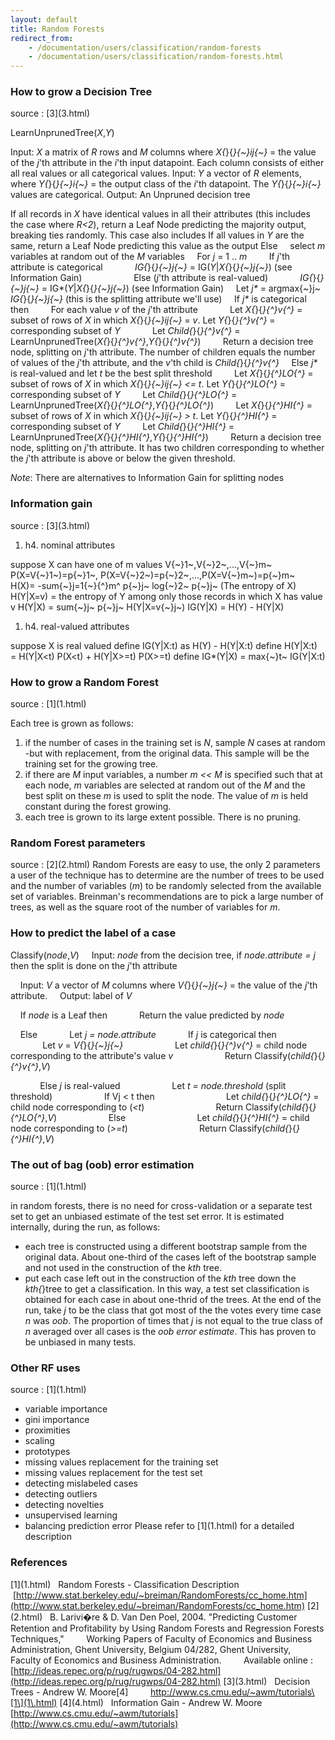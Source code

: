 ```yaml
---
layout: default
title: Random Forests
redirect_from:
    - /documentation/users/classification/random-forests
    - /documentation/users/classification/random-forests.html
---
```


<a name="RandomForests-HowtogrowaDecisionTree"></a>
### How to grow a Decision Tree

source : \[3\](3\.html)

LearnUnprunedTree(*X*,*Y*)

Input: *X* a matrix of *R* rows and *M* columns where *X{*}{*}{~}ij{~}* =
the value of the *j*'th attribute in the *i*'th input datapoint. Each
column consists of either all real values or all categorical values.
Input: *Y* a vector of *R* elements, where *Y{*}{*}{~}i{~}* = the output
class of the *i*'th datapoint. The *Y{*}{*}{~}i{~}* values are categorical.
Output: An Unpruned decision tree


If all records in *X* have identical values in all their attributes (this
includes the case where *R<2*), return a Leaf Node predicting the majority
output, breaking ties randomly. This case also includes
If all values in *Y* are the same, return a Leaf Node predicting this value
as the output
Else
&nbsp;&nbsp;&nbsp; select *m* variables at random out of the *M* variables
&nbsp;&nbsp;&nbsp; For *j* = 1 .. *m*
&nbsp;&nbsp;&nbsp;&nbsp;&nbsp;&nbsp;&nbsp; If *j*'th attribute is
categorical
*&nbsp; &nbsp;&nbsp;&nbsp;&nbsp;&nbsp;&nbsp;&nbsp;&nbsp;&nbsp;
IG{*}{*}{~}j{~}* = IG(*Y*\|*X{*}{*}{~}j{~}*) (see Information
Gain)&nbsp;&nbsp; &nbsp;&nbsp;&nbsp; &nbsp;&nbsp;&nbsp; &nbsp;
&nbsp;&nbsp;&nbsp;&nbsp;&nbsp;&nbsp;&nbsp; Else (*j*'th attribute is
real-valued)
*&nbsp;&nbsp;&nbsp;&nbsp;&nbsp;&nbsp;&nbsp;&nbsp;&nbsp;&nbsp;&nbsp;
IG{*}{*}{~}j{~}* = IG*(*Y*\|*X{*}{*}{~}j{~}*) (see Information Gain)
&nbsp;&nbsp;&nbsp; Let *j\** = argmax{~}j~ *IG{*}{*}{~}j{~}* (this is the
splitting attribute we'll use)
&nbsp;&nbsp;&nbsp; If *j\** is categorical then
&nbsp;&nbsp;&nbsp;&nbsp;&nbsp;&nbsp;&nbsp; For each value *v* of the *j*'th
attribute
&nbsp;&nbsp;&nbsp;&nbsp;&nbsp;&nbsp;&nbsp;&nbsp;&nbsp;&nbsp;&nbsp; Let
*X{*}{*}{^}v{^}* = subset of rows of *X* in which *X{*}{*}{~}ij{~}* = *v*.
Let *Y{*}{*}{^}v{^}* = corresponding subset of *Y*
&nbsp; &nbsp; &nbsp; &nbsp; &nbsp; &nbsp; Let *Child{*}{*}{^}v{^}* =
LearnUnprunedTree(*X{*}{*}{^}v{^}*,*Y{*}{*}{^}v{^}*)
&nbsp;&nbsp;&nbsp;&nbsp;&nbsp;&nbsp;&nbsp; Return a decision tree node,
splitting on *j*'th attribute. The number of children equals the number of
values of the *j*'th attribute, and the *v*'th child is
*Child{*}{*}{^}v{^}*
&nbsp;&nbsp;&nbsp; Else *j\** is real-valued and let *t* be the best split
threshold
&nbsp;&nbsp;&nbsp;&nbsp;&nbsp;&nbsp;&nbsp; Let *X{*}{*}{^}LO{^}* = subset
of rows of *X* in which *X{*}{*}{~}ij{~}* *<= t*. Let *Y{*}{*}{^}LO{^}* =
corresponding subset of *Y*
&nbsp; &nbsp; &nbsp; &nbsp; Let *Child{*}{*}{^}LO{^}* =
LearnUnprunedTree(*X{*}{*}{^}LO{^}*,*Y{*}{*}{^}LO{^}*)
&nbsp; &nbsp; &nbsp; &nbsp; Let *X{*}{*}{^}HI{^}* = subset of rows of *X*
in which *X{*}{*}{~}ij{~}* *> t*. Let *Y{*}{*}{^}HI{^}* = corresponding
subset of *Y*
&nbsp;&nbsp;&nbsp;&nbsp;&nbsp;&nbsp;&nbsp; Let *Child{*}{*}{^}HI{^}* =
LearnUnprunedTree(*X{*}{*}{^}HI{^}*,*Y{*}{*}{^}HI{^}*)
&nbsp; &nbsp; &nbsp; &nbsp; Return a decision tree node, splitting on
*j*'th attribute. It has two children corresponding to whether the *j*'th
attribute is above or below the given threshold.

*Note*: There are alternatives to Information Gain for splitting nodes
&nbsp;

<a name="RandomForests-Informationgain"></a>
### Information gain

source : \[3\](3\.html)
1. h4. nominal attributes

suppose X can have one of m values V{~}1~,V{~}2~,...,V{~}m~
P(X=V{~}1~)=p{~}1~, P(X=V{~}2~)=p{~}2~,...,P(X=V{~}m~)=p{~}m~
&nbsp;
H(X)= \-sum{~}j=1{~}{^}m^ p{~}j~ log{~}2~ p{~}j~ (The entropy of X)
H(Y\|X=v) = the entropy of Y among only those records in which X has value
v
H(Y\|X) = sum{~}j~ p{~}j~ H(Y\|X=v{~}j~)
IG(Y\|X) = H(Y) - H(Y\|X)
1. h4. real-valued attributes

suppose X is real valued
define IG(Y\|X:t) as H(Y) - H(Y\|X:t)
define H(Y\|X:t) = H(Y\|X<t) P(X<t) + H(Y\|X>=t) P(X>=t)
define IG*(Y\|X) = max{~}t~ IG(Y\|X:t)

<a name="RandomForests-HowtogrowaRandomForest"></a>
### How to grow a Random Forest

source : \[1\](1\.html)

Each tree is grown as follows:
1. if the number of cases in the training set is *N*, sample *N* cases at
random \-but with replacement, from the original data. This sample will be
the training set for the growing tree.
1. if there are *M* input variables, a number *m << M* is specified such
that at each node, *m* variables are selected at random out of the *M* and
the best split on these *m* is used to split the node. The value of *m* is
held constant during the forest growing.
1. each tree is grown to its large extent possible. There is no pruning.

<a name="RandomForests-RandomForestparameters"></a>
### Random Forest parameters

source : \[2\](2\.html)
Random Forests are easy to use, the only 2 parameters a user of the
technique has to determine are the number of trees to be used and the
number of variables (*m*) to be randomly selected from the available set of
variables.
Breinman's recommendations are to pick a large number of trees, as well as
the square root of the number of variables for *m*.
&nbsp;

<a name="RandomForests-Howtopredictthelabelofacase"></a>
### How to predict the label of a case

Classify(*node*,*V*)
&nbsp;&nbsp;&nbsp; Input: *node* from the decision tree, if *node.attribute
= j* then the split is done on the *j*'th attribute

&nbsp;&nbsp; &nbsp;Input: *V* a vector of *M* columns where
*V{*}{*}{~}j{~}* = the value of the *j*'th attribute.
&nbsp;&nbsp;&nbsp; Output: label of *V*

&nbsp;&nbsp;&nbsp; If *node* is a Leaf then
&nbsp;&nbsp; &nbsp; &nbsp; &nbsp; &nbsp;&nbsp; Return the value predicted
by *node*

&nbsp;&nbsp; &nbsp;Else
&nbsp;&nbsp; &nbsp;&nbsp;&nbsp;&nbsp;&nbsp;&nbsp;&nbsp;&nbsp; Let *j =
node.attribute*
&nbsp;&nbsp; &nbsp;&nbsp;&nbsp;&nbsp;&nbsp;&nbsp;&nbsp;&nbsp; If *j* is
categorical then
&nbsp;&nbsp; &nbsp;&nbsp;&nbsp;
&nbsp;&nbsp;&nbsp;&nbsp;&nbsp;&nbsp;&nbsp;&nbsp;&nbsp;&nbsp;&nbsp;&nbsp;
Let *v* = *V{*}{*}{~}j{~}*
&nbsp;&nbsp; &nbsp;&nbsp;&nbsp;
&nbsp;&nbsp;&nbsp;&nbsp;&nbsp;&nbsp;&nbsp;&nbsp;&nbsp;&nbsp;&nbsp;&nbsp;
Let *child{*}{*}{^}v{^}* = child node corresponding to the attribute's
value *v*
&nbsp; &nbsp; &nbsp; &nbsp;&nbsp; &nbsp; &nbsp;&nbsp;&nbsp;
&nbsp;&nbsp;&nbsp;&nbsp; Return Classify(*child{*}{*}{^}v{^}*,*V*)

&nbsp;&nbsp; &nbsp;&nbsp;&nbsp;&nbsp;&nbsp;&nbsp;&nbsp;&nbsp; Else *j* is
real-valued
&nbsp;&nbsp; &nbsp;&nbsp;&nbsp;
&nbsp;&nbsp;&nbsp;&nbsp;&nbsp;&nbsp;&nbsp;&nbsp;&nbsp;&nbsp;&nbsp;&nbsp;
Let *t = node.threshold* (split threshold)
&nbsp; &nbsp; &nbsp; &nbsp;&nbsp; &nbsp; &nbsp;&nbsp;&nbsp;
&nbsp;&nbsp;&nbsp;&nbsp; If Vj < t then
&nbsp;&nbsp; &nbsp;&nbsp;&nbsp; &nbsp; &nbsp; &nbsp; &nbsp; &nbsp; &nbsp;
&nbsp; &nbsp; &nbsp;&nbsp;&nbsp;&nbsp; Let *child{*}{*}{^}LO{^}* = child
node corresponding to (*<t*)
&nbsp; &nbsp; &nbsp; &nbsp; &nbsp; &nbsp;&nbsp; &nbsp; &nbsp;&nbsp;&nbsp;
&nbsp;&nbsp;&nbsp;&nbsp; &nbsp;&nbsp;&nbsp; Return
Classify(*child{*}{*}{^}LO{^}*,*V*)
&nbsp;&nbsp; &nbsp;&nbsp;&nbsp;
&nbsp;&nbsp;&nbsp;&nbsp;&nbsp;&nbsp;&nbsp;&nbsp;&nbsp;&nbsp;&nbsp;&nbsp;
Else
&nbsp; &nbsp; &nbsp; &nbsp; &nbsp; &nbsp;&nbsp; &nbsp; &nbsp;&nbsp;&nbsp;
&nbsp;&nbsp;&nbsp; &nbsp;&nbsp;&nbsp;&nbsp; Let *child{*}{*}{^}HI{^}* =
child node corresponding to (*>=t*)
&nbsp;&nbsp; &nbsp;&nbsp;&nbsp; &nbsp;&nbsp;&nbsp;&nbsp; &nbsp; &nbsp;
&nbsp; &nbsp; &nbsp; &nbsp;&nbsp; &nbsp;&nbsp; Return
Classify(*child{*}{*}{^}HI{^}*,*V*)
&nbsp;

<a name="RandomForests-Theoutofbag(oob)errorestimation"></a>
### The out of bag (oob) error estimation

source : \[1\](1\.html)

in random forests, there is no need for cross-validation or a separate test
set to get an unbiased estimate of the test set error. It is estimated
internally, during the run, as follows:
* each tree is constructed using a different bootstrap sample from the
original data. About one-third of the cases left of the bootstrap sample
and not used in the construction of the _kth_ tree.
* put each case left out in the construction of the _kth_ tree down the
_kth{_}tree to get a classification. In this way, a test set classification
is obtained for each case in about one-thrid of the trees. At the end of
the run, take *j* to be the class that got most of the the votes every time
case *n* was _oob_. The proportion of times that *j* is not equal to the
true class of *n* averaged over all cases is the _oob error estimate_. This
has proven to be unbiased in many tests.

<a name="RandomForests-OtherRFuses"></a>
### Other RF uses

source : \[1\](1\.html)
* variable importance
* gini importance
* proximities
* scaling
* prototypes
* missing values replacement for the training set
* missing values replacement for the test set
* detecting mislabeled cases
* detecting outliers
* detecting novelties
* unsupervised learning
* balancing prediction error
Please refer to \[1\](1\.html)
 for a detailed description

<a name="RandomForests-References"></a>
### References

\[1\](1\.html)
&nbsp; Random Forests - Classification Description
&nbsp;&nbsp; &nbsp;&nbsp;&nbsp; &nbsp;[http://www.stat.berkeley.edu/~breiman/RandomForests/cc_home.htm](http://www.stat.berkeley.edu/~breiman/RandomForests/cc_home.htm)
\[2\](2\.html)
&nbsp; B. Larivi�re & D. Van Den Poel, 2004. "Predicting Customer Retention
and Profitability by Using Random Forests and Regression Forests
Techniques,"
&nbsp;&nbsp;&nbsp;&nbsp;&nbsp;&nbsp;&nbsp; Working Papers of Faculty of
Economics and Business Administration, Ghent University, Belgium 04/282,
Ghent University,
&nbsp;&nbsp;&nbsp;&nbsp;&nbsp;&nbsp;&nbsp; Faculty of Economics and
Business Administration.
&nbsp;&nbsp;&nbsp;&nbsp;&nbsp;&nbsp;&nbsp; Available online : [http://ideas.repec.org/p/rug/rugwps/04-282.html](http://ideas.repec.org/p/rug/rugwps/04-282.html)
\[3\](3\.html)
&nbsp; Decision Trees - Andrew W. Moore\[4\]
&nbsp; &nbsp; &nbsp; &nbsp; http://www.cs.cmu.edu/~awm/tutorials\[1\](1\.html)
\[4\](4\.html)
&nbsp; Information Gain - Andrew W. Moore
&nbsp;&nbsp;&nbsp;&nbsp;&nbsp;&nbsp;&nbsp; [http://www.cs.cmu.edu/~awm/tutorials](http://www.cs.cmu.edu/~awm/tutorials)
